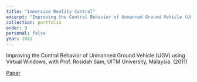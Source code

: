 ```yaml
---
title: "Immersive Reality Control"
excerpt: "Improving the Control Behavior of Unmanned Ground Vehicle (UGV) using Virtual Windows, with Prof. Rosidah Sam, UITM University, Malaysia.<br/><img src='/images/car.png'>"
collection: portfolio
order: 9
personal: false
year: 2012
---
```


Improving the Control Behavior of Unmanned Ground Vehicle (UGV) using Virtual Windows, with Prof. Rosidah Sam, UITM University, Malaysia. (2011)

[Paper](UGV_researchPaper.pdf)